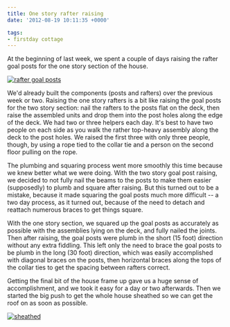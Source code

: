 ```yaml
---
title: One story rafter raising
date: '2012-08-19 10:11:35 +0000'

tags:
- firstday cottage
---
```


At the beginning of last week, we spent a couple of days raising the
rafter goal posts for
the one story section of the house.

[![rafter goal posts](/gallery/firstday-cottage/P8070797_hu_54dcf13850140224.JPG)](/gallery/firstday-cottage/P8070797.JPG)

We'd already built the components
(posts and rafters) over the previous week or two.  Raising the one
story rafters is a bit like raising the goal posts for the two story
section: nail the rafters to the posts flat on the deck, then raise
the assembled units and drop them into the post holes along the edge of the deck.  We
had two or three helpers each day.  It's best to have two people on
each side as you walk the rather top-heavy assembly along the deck to
the post holes.  We raised the first three with only three people,
though, by using a rope tied to the collar tie and a person on the
second floor pulling on the rope.

The plumbing and squaring process went more smoothly this time because
we knew better what we were doing.  With the two story goal post
raising, we decided to not fully nail the beams to the posts to make
them easier (supposedly) to plumb and square after raising.  But this
turned out to be a mistake, because it made squaring the goal posts
much more difficult -- a two day process, as it turned out, because of
the need to detach and reattach numerous braces to get things square.

With the one story section, we squared up the goal posts as accurately
as possible with the assemblies lying on the deck, and fully nailed
the joints.  Then after raising, the goal posts were plumb in the
short (15 foot) direction without any extra fiddling.  This left only
the need to brace the goal posts to be plumb in the long (30 foot)
direction, which was easily accomplished with diagonal braces on the
posts, then horizontal braces along the tops of the collar ties to get
the spacing between rafters correct.

Getting the final bit of the house frame up gave us a huge sense of
accomplishment, and we took it easy for a day or two afterwards.  Then
we started the big push to get the whole house sheathed so
we can get the roof on as soon as possible.

[![sheathed](/gallery/firstday-cottage/IMG_20120813_131304_hu_d587e53a59fef612.jpg)](/gallery/firstday-cottage/IMG_20120813_131304.jpg)
